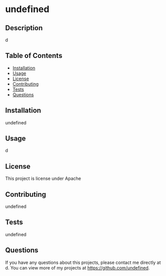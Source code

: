 # undefined

  ## Description 
  d
  ## Table of Contents
  * [Installation](#installation)
  * [Usage](#usage)
  * [License](#license)
  * [Contributing](#contributing)
  * [Tests](#tests)
  * [Questions](#questions)
  
  ## Installation 
  undefined
  ## Usage 
  d
  ## License 
  This project is license under Apache
  ## Contributing 
  undefined
  ## Tests
  undefined
  ## Questions
  If you have any questions about this projects, please contact me directly at d. You can view more of my projects at https://github.com/undefined.
